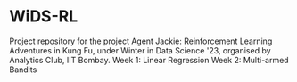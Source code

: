 # WiDS-RL
Project repository for the project Agent Jackie: Reinforcement Learning Adventures in Kung Fu, under Winter in Data Science '23, organised by Analytics Club, IIT Bombay.
Week 1: Linear Regression
Week 2: Multi-armed Bandits
